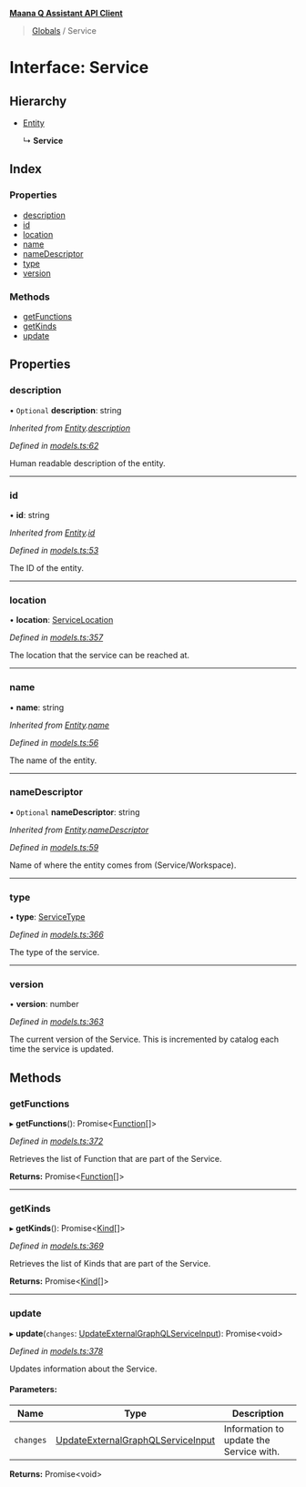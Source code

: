 **[Maana Q Assistant API Client](../README.md)**

> [Globals](../README.md) / Service

# Interface: Service

## Hierarchy

* [Entity](entity.md)

  ↳ **Service**

## Index

### Properties

* [description](service.md#description)
* [id](service.md#id)
* [location](service.md#location)
* [name](service.md#name)
* [nameDescriptor](service.md#namedescriptor)
* [type](service.md#type)
* [version](service.md#version)

### Methods

* [getFunctions](service.md#getfunctions)
* [getKinds](service.md#getkinds)
* [update](service.md#update)

## Properties

### description

• `Optional` **description**: string

*Inherited from [Entity](entity.md).[description](entity.md#description)*

*Defined in [models.ts:62](https://github.com/maana-io/q-assistant-client/blob/1a0616f/src/models.ts#L62)*

Human readable description of the entity.

___

### id

•  **id**: string

*Inherited from [Entity](entity.md).[id](entity.md#id)*

*Defined in [models.ts:53](https://github.com/maana-io/q-assistant-client/blob/1a0616f/src/models.ts#L53)*

The ID of the entity.

___

### location

•  **location**: [ServiceLocation](servicelocation.md)

*Defined in [models.ts:357](https://github.com/maana-io/q-assistant-client/blob/1a0616f/src/models.ts#L357)*

The location that the service can be reached at.

___

### name

•  **name**: string

*Inherited from [Entity](entity.md).[name](entity.md#name)*

*Defined in [models.ts:56](https://github.com/maana-io/q-assistant-client/blob/1a0616f/src/models.ts#L56)*

The name of the entity.

___

### nameDescriptor

• `Optional` **nameDescriptor**: string

*Inherited from [Entity](entity.md).[nameDescriptor](entity.md#namedescriptor)*

*Defined in [models.ts:59](https://github.com/maana-io/q-assistant-client/blob/1a0616f/src/models.ts#L59)*

Name of where the entity comes from (Service/Workspace).

___

### type

•  **type**: [ServiceType](../enums/servicetype.md)

*Defined in [models.ts:366](https://github.com/maana-io/q-assistant-client/blob/1a0616f/src/models.ts#L366)*

The type of the service.

___

### version

•  **version**: number

*Defined in [models.ts:363](https://github.com/maana-io/q-assistant-client/blob/1a0616f/src/models.ts#L363)*

The current version of the Service.  This is incremented by catalog each
time the service is updated.

## Methods

### getFunctions

▸ **getFunctions**(): Promise\<[Function](function.md)[]>

*Defined in [models.ts:372](https://github.com/maana-io/q-assistant-client/blob/1a0616f/src/models.ts#L372)*

Retrieves the list of Function that are part of the Service.

**Returns:** Promise\<[Function](function.md)[]>

___

### getKinds

▸ **getKinds**(): Promise\<[Kind](kind.md)[]>

*Defined in [models.ts:369](https://github.com/maana-io/q-assistant-client/blob/1a0616f/src/models.ts#L369)*

Retrieves the list of Kinds that are part of the Service.

**Returns:** Promise\<[Kind](kind.md)[]>

___

### update

▸ **update**(`changes`: [UpdateExternalGraphQLServiceInput](updateexternalgraphqlserviceinput.md)): Promise\<void>

*Defined in [models.ts:378](https://github.com/maana-io/q-assistant-client/blob/1a0616f/src/models.ts#L378)*

Updates information about the Service.

#### Parameters:

Name | Type | Description |
------ | ------ | ------ |
`changes` | [UpdateExternalGraphQLServiceInput](updateexternalgraphqlserviceinput.md) | Information to update the Service with.  |

**Returns:** Promise\<void>
